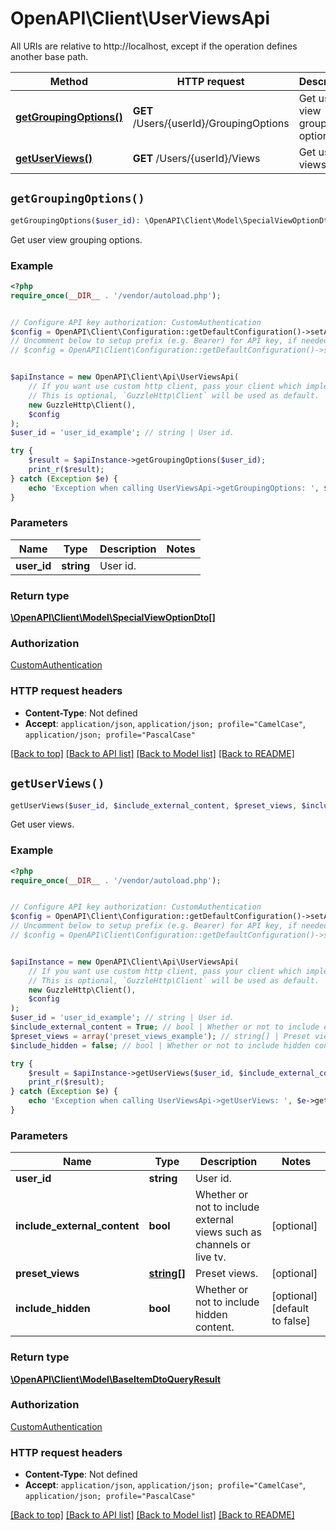# OpenAPI\Client\UserViewsApi

All URIs are relative to http://localhost, except if the operation defines another base path.

| Method | HTTP request | Description |
| ------------- | ------------- | ------------- |
| [**getGroupingOptions()**](UserViewsApi.md#getGroupingOptions) | **GET** /Users/{userId}/GroupingOptions | Get user view grouping options. |
| [**getUserViews()**](UserViewsApi.md#getUserViews) | **GET** /Users/{userId}/Views | Get user views. |


## `getGroupingOptions()`

```php
getGroupingOptions($user_id): \OpenAPI\Client\Model\SpecialViewOptionDto[]
```

Get user view grouping options.

### Example

```php
<?php
require_once(__DIR__ . '/vendor/autoload.php');


// Configure API key authorization: CustomAuthentication
$config = OpenAPI\Client\Configuration::getDefaultConfiguration()->setApiKey('X-Emby-Token', 'YOUR_API_KEY');
// Uncomment below to setup prefix (e.g. Bearer) for API key, if needed
// $config = OpenAPI\Client\Configuration::getDefaultConfiguration()->setApiKeyPrefix('X-Emby-Token', 'Bearer');


$apiInstance = new OpenAPI\Client\Api\UserViewsApi(
    // If you want use custom http client, pass your client which implements `GuzzleHttp\ClientInterface`.
    // This is optional, `GuzzleHttp\Client` will be used as default.
    new GuzzleHttp\Client(),
    $config
);
$user_id = 'user_id_example'; // string | User id.

try {
    $result = $apiInstance->getGroupingOptions($user_id);
    print_r($result);
} catch (Exception $e) {
    echo 'Exception when calling UserViewsApi->getGroupingOptions: ', $e->getMessage(), PHP_EOL;
}
```

### Parameters

| Name | Type | Description  | Notes |
| ------------- | ------------- | ------------- | ------------- |
| **user_id** | **string**| User id. | |

### Return type

[**\OpenAPI\Client\Model\SpecialViewOptionDto[]**](../Model/SpecialViewOptionDto.md)

### Authorization

[CustomAuthentication](../../README.md#CustomAuthentication)

### HTTP request headers

- **Content-Type**: Not defined
- **Accept**: `application/json`, `application/json; profile="CamelCase"`, `application/json; profile="PascalCase"`

[[Back to top]](#) [[Back to API list]](../../README.md#endpoints)
[[Back to Model list]](../../README.md#models)
[[Back to README]](../../README.md)

## `getUserViews()`

```php
getUserViews($user_id, $include_external_content, $preset_views, $include_hidden): \OpenAPI\Client\Model\BaseItemDtoQueryResult
```

Get user views.

### Example

```php
<?php
require_once(__DIR__ . '/vendor/autoload.php');


// Configure API key authorization: CustomAuthentication
$config = OpenAPI\Client\Configuration::getDefaultConfiguration()->setApiKey('X-Emby-Token', 'YOUR_API_KEY');
// Uncomment below to setup prefix (e.g. Bearer) for API key, if needed
// $config = OpenAPI\Client\Configuration::getDefaultConfiguration()->setApiKeyPrefix('X-Emby-Token', 'Bearer');


$apiInstance = new OpenAPI\Client\Api\UserViewsApi(
    // If you want use custom http client, pass your client which implements `GuzzleHttp\ClientInterface`.
    // This is optional, `GuzzleHttp\Client` will be used as default.
    new GuzzleHttp\Client(),
    $config
);
$user_id = 'user_id_example'; // string | User id.
$include_external_content = True; // bool | Whether or not to include external views such as channels or live tv.
$preset_views = array('preset_views_example'); // string[] | Preset views.
$include_hidden = false; // bool | Whether or not to include hidden content.

try {
    $result = $apiInstance->getUserViews($user_id, $include_external_content, $preset_views, $include_hidden);
    print_r($result);
} catch (Exception $e) {
    echo 'Exception when calling UserViewsApi->getUserViews: ', $e->getMessage(), PHP_EOL;
}
```

### Parameters

| Name | Type | Description  | Notes |
| ------------- | ------------- | ------------- | ------------- |
| **user_id** | **string**| User id. | |
| **include_external_content** | **bool**| Whether or not to include external views such as channels or live tv. | [optional] |
| **preset_views** | [**string[]**](../Model/string.md)| Preset views. | [optional] |
| **include_hidden** | **bool**| Whether or not to include hidden content. | [optional] [default to false] |

### Return type

[**\OpenAPI\Client\Model\BaseItemDtoQueryResult**](../Model/BaseItemDtoQueryResult.md)

### Authorization

[CustomAuthentication](../../README.md#CustomAuthentication)

### HTTP request headers

- **Content-Type**: Not defined
- **Accept**: `application/json`, `application/json; profile="CamelCase"`, `application/json; profile="PascalCase"`

[[Back to top]](#) [[Back to API list]](../../README.md#endpoints)
[[Back to Model list]](../../README.md#models)
[[Back to README]](../../README.md)
